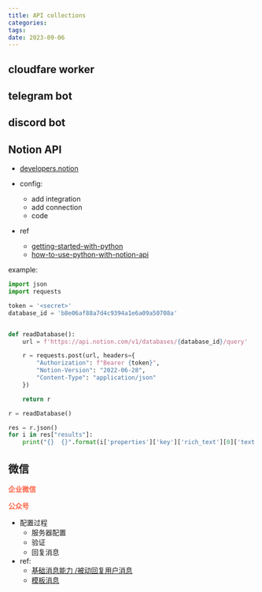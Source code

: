 ```yaml
---
title: API collections
categories: 
tags: 
date: 2023-09-06
---
```


## cloudfare worker

## telegram bot

## discord bot 

## Notion API

- [developers.notion](https://developers.notion.com/)

- config:
    - add integration
    - add connection 
    - code
- ref
    - [getting-started-with-python](https://www.pynotion.com/getting-started-with-python)
    - [how-to-use-python-with-notion-api](https://dev.to/mihaiandrei97/how-to-use-python-with-notion-api-1n61)

example:

```python
import json
import requests

token = '<secret>'
database_id = 'b8e06af88a7d4c9394a1e6a09a50708a'


def readDatabase():
    url = f'https://api.notion.com/v1/databases/{database_id}/query'

    r = requests.post(url, headers={
        "Authorization": f"Bearer {token}",
        "Notion-Version": "2022-06-28",
        "Content-Type": "application/json"
    })

    return r

r = readDatabase()

res = r.json()
for i in res["results"]:
    print("{}  {}".format(i['properties']['key']['rich_text'][0]['text']['content'], i['properties']['Name']['title'][0]['text']['content']))

```


## 微信



**<font color='Tomato'>企业微信</font>**

**<font color='Tomato'>公众号</font>**

- 配置过程
    - 服务器配置
    - 验证
    - 回复消息
- ref:
    - [基础消息能力 /被动回复用户消息](https://developers.weixin.qq.com/doc/offiaccount/Message_Management/Passive_user_reply_message.html)
    - [模板消息](https://developers.weixin.qq.com/doc/offiaccount/Message_Management/Template_Message_Interface.html)